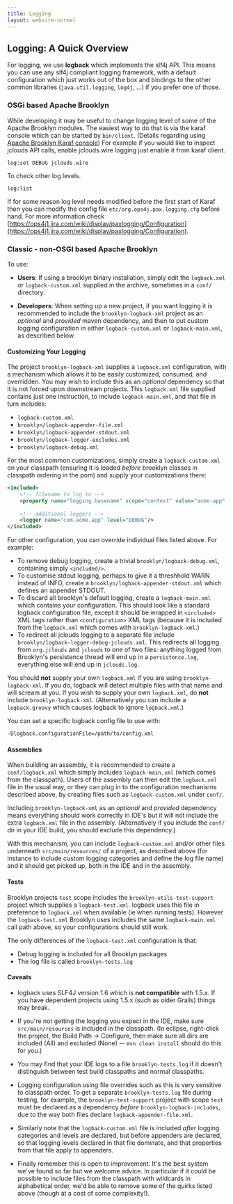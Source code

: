 ```yaml
---
title: Logging
layout: website-normal
---
```


## Logging: A Quick Overview

For logging, we use **logback** which implements the slf4j API.
This means you can use any slf4j compliant logging framework,
with a default configuration which just works out of the box
and bindings to the other common libraries (``java.util.logging``, ``log4j``, ...)
if you prefer one of those.


### OSGi based Apache Brooklyn

While developing it may be useful to change logging level of some of the Apache Brooklyn modules.
The easiest way to do that is via the karaf console which can be started by `bin/client`.
(Details regarding using [Apache Brooklyn Karaf console](../../blueprints/java/bundle-dependencies.html#karaf-console))
For example if you would like to inspect jclouds API calls, enable jclouds.wire logging just enable it from karaf client.

    log:set DEBUG jclouds.wire

To check other log levels.

    log:list

If for some reason log level needs modified before the first start of Karaf
then you can modify the config file `etc/org.ops4j.pax.logging.cfg` before hand.
For more information check
[https://ops4j1.jira.com/wiki/display/paxlogging/Configuration](https://ops4j1.jira.com/wiki/display/paxlogging/Configuration).


### Classic - non-OSGI based Apache Brooklyn

To use:

* **Users**:
If using a brooklyn binary installation, simply edit the ``logback.xml``
or ``logback-custom.xml`` supplied in the archive, sometimes in a ``conf/``
directory.

* **Developers**:
When setting up a new project, if you want logging it is recommended to include 
the ``brooklyn-logback-xml`` project as an *optional* and *provided* maven dependency, 
and then to put custom logging configuration in either ``logback-custom.xml`` or ``logback-main.xml``, 
as described below.


#### Customizing Your Logging

The project ``brooklyn-logback-xml`` supplies a ``logback.xml`` configuration,
with a mechanism which allows it to be easily customized, consumed, and overridden.
You may wish to include this as an *optional* dependency so that it is not forced
upon downstream projects.  This ``logback.xml`` file supplied contains just one instruction,
to include ``logback-main.xml``, and that file in turn includes:

* ``logback-custom.xml``
* ``brooklyn/logback-appender-file.xml``
* ``brooklyn/logback-appender-stdout.xml``
* ``brooklyn/logback-logger-excludes.xml``
* ``brooklyn/logback-debug.xml``
   
For the most common customizations, simply create a ``logback-custom.xml`` on your classpath
(ensuring it is loaded *before* brooklyn classes in classpath ordering in the pom)
and supply your customizations there:  

```xml
<included>
    <!-- filename to log to -->           
    <property name="logging.basename" scope="context" value="acme-app" />
    
    <!-- additional loggers -->
    <logger name="com.acme.app" level="DEBUG"/>
</included>
```

For other configuration, you can override individual files listed above.
For example:

* To remove debug logging, create a trivial ``brooklyn/logback-debug.xml``, 
  containing simply ``<included/>``.
* To customise stdout logging, perhaps to give it a threshhold WARN instead of INFO,
  create a ``brooklyn/logback-appender-stdout.xml`` which defines an appender STDOUT.
* To discard all brooklyn's default logging, create a ``logback-main.xml`` which 
  contains your configuration. This should look like a standard logback
  configuration file, except it should be wrapped in ``<included>`` XML tags rather
  than ``<configuration>`` XML tags (because it is included from the ``logback.xml``
  which comes with ``brooklyn-logback-xml``.)
* To redirect all jclouds logging to a separate file include ``brooklyn/logback-logger-debug-jclouds.xml``.
  This redirects all logging from ``org.jclouds`` and ``jclouds`` to one of two files: anything
  logged from Brooklyn's persistence thread will end up in a `persistence.log`, everything else
  will end up in ``jclouds.log``.

You should **not** supply your own ``logback.xml`` if you are using ``brooklyn-logback-xml``.
If you do, logback will detect multiple files with that name and will scream at you.
If you wish to supply your own ``logback.xml``, do **not** include ``brooklyn-logback-xml``.
(Alternatively you can include a ``logback.groovy`` which causes logback to ignore ``logback.xml``.)

You can set a specific logback config file to use with:

```bash
-Dlogback.configurationFile=/path/to/config.xml
```


#### Assemblies

When building an assembly, it is recommended to create a ``conf/logback.xml`` which 
simply includes ``logback-main.xml`` (which comes from the classpath).  Users of the assembly
can then edit the ``logback.xml`` file in the usual way, or they can plug in to the configuration 
mechanisms described above, by creating files such as ``logback-custom.xml`` under ``conf/``.

Including ``brooklyn-logback-xml`` as an *optional* and *provided* dependency means everything
should work correctly in IDE's but it will not include the extra ``logback.xml`` file in the assembly.
(Alternatively if you include the ``conf/`` dir in your IDE build, you should exclude this dependency.)

With this mechanism, you can include ``logback-custom.xml`` and/or other files underneath 
``src/main/resources/`` of a project, as described above (for instance to include custom
logging categories and define the log file name) and it should get picked up, 
both in the IDE and in the assembly.   
 

#### Tests

Brooklyn projects ``test`` scope includes the ``brooklyn-utils-test-support`` project
which supplies a ``logback-test.xml``. logback uses this file in preference to ``logback.xml``
when available (ie when running tests). However the ``logback-test.xml`` Brooklyn uses
includes the same ``logback-main.xml`` call path above, so your configurations should still work.

The only differences of the ``logback-test.xml`` configuration is that:

* Debug logging is included for all Brooklyn packages
* The log file is called ``brooklyn-tests.log`` 


#### Caveats

* logback uses SLF4J version 1.6 which is **not compatible** with 1.5.x. 
  If you have dependent projects using 1.5.x (such as older Grails) things may break.

* If you're not getting the logging you expect in the IDE, make sure 
  ``src/main/resources`` is included in the classpath.
  (In eclipse, right-click the project, the Build Path -> Configure,
  then make sure all dirs are included (All) and excluded (None) -- 
  ``mvn clean install`` should do this for you.)

* You may find that your IDE logs to a file ``brooklyn-tests.log`` 
  if it doesn't distinguish between test build classpaths and normal classpaths.

* Logging configuration using file overrides such as this is very sensitive to
  classpath order. To get a separate `brooklyn-tests.log` file during testing,
  for example, the `brooklyn-test-support` project with scope `test` must be
  declared as a dependency *before* `brooklyn-logback-includes`, due to the way
  both files declare `logback-appender-file.xml`.
  
* Similarly note that the `logback-custom.xml` file is included *after* 
  logging categories and levels are declared, but before appenders are declared,
  so that logging levels declared in that file dominate, and that 
  properties from that file apply to appenders.

* Finally remember this is open to improvement. It's the best system we've found
  so far but we welcome advice. In particular if it could be possible to include
  files from the classpath with wildcards in alphabetical order, we'd be able
  to remove some of the quirks listed above (though at a cost of some complexity!).

